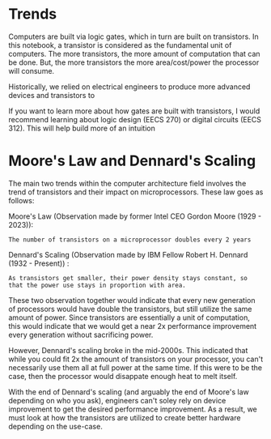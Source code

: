 # Trends

Computers are built via logic gates, which in turn are built on transistors. In this notebook, a transistor is considered as the fundamental unit of computers. The more transistors, the more amount of computation that can be done. But, the more transistors the more area/cost/power the processor will consume. 

Historically, we relied on electrical engineers to produce more advanced devices and transistors to 

If you want to learn more about how gates are built with transistors, I would recommend learning about logic design (EECS 270) or digital circuits (EECS 312). This will help build more of an intuition 


# Moore's Law and Dennard's Scaling

The main two trends within the computer architecture field involves the trend of transistors and their impact on microprocessors. These law goes as follows:

Moore's Law (Observation made by former Intel CEO Gordon Moore (1929 - 2023)):

```
The number of transistors on a microprocessor doubles every 2 years
```

Dennard's Scaling (Observation made by IBM Fellow Robert H. Dennard (1932 - Present)) :

```
As transistors get smaller, their power density stays constant, so that the power use stays in proportion with area.
```

These two observation together would indicate that every new generation of processors would have double the transistors, but still utilize the same amount of power. Since transistors are essentially a unit of computation, this would indicate that we would get a near 2x performance improvement every generation without sacrificing power.

However, Dennard's scaling broke in the mid-2000s. This indicated that while you could fit 2x the amount of transistors on your processor, you can't necessarily use them all at full power at the same time. If this were to be the case, then the processor would disappate enough heat to melt itself.

With the end of Dennard's scaling (and arguably the end of Moore's law depending on who you ask), engineers can't soley rely on device improvement to get the desired performance improvement. As a result, we must look at how the transistors are utilized to create better hardware depending on the use-case.


